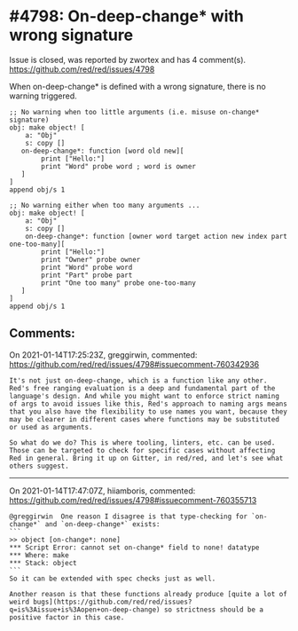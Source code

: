 
#4798: On-deep-change* with wrong signature
================================================================================
Issue is closed, was reported by zwortex and has 4 comment(s).
<https://github.com/red/red/issues/4798>

When on-deep-change* is defined with a wrong signature, there is no warning triggered.

```
;; No warning when too little arguments (i.e. misuse on-change* signature)
obj: make object! [
    a: "Obj"
    s: copy []
   on-deep-change*: function [word old new][
        print ["Hello:"]
        print "Word" probe word ; word is owner
   ]
]
append obj/s 1

;; No warning either when too many arguments ...
obj: make object! [
    a: "Obj"
    s: copy []
    on-deep-change*: function [owner word target action new index part one-too-many][
        print ["Hello:"]
        print "Owner" probe owner
        print "Word" probe word
        print "Part" probe part
        print "One too many" probe one-too-many
   ]
]
append obj/s 1
```


Comments:
--------------------------------------------------------------------------------

On 2021-01-14T17:25:23Z, greggirwin, commented:
<https://github.com/red/red/issues/4798#issuecomment-760342936>

    It's not just on-deep-change, which is a function like any other. Red's free ranging evaluation is a deep and fundamental part of the language's design. And while you might want to enforce strict naming of args to avoid issues like this, Red's approach to naming args means that you also have the flexibility to use names you want, because they may be clearer in different cases where functions may be substituted or used as arguments.
    
    So what do we do? This is where tooling, linters, etc. can be used. Those can be targeted to check for specific cases without affecting Red in general. Bring it up on Gitter, in red/red, and let's see what others suggest.

--------------------------------------------------------------------------------

On 2021-01-14T17:47:07Z, hiiamboris, commented:
<https://github.com/red/red/issues/4798#issuecomment-760355713>

    @greggirwin  One reason I disagree is that type-checking for `on-change*` and `on-deep-change*` exists:
    ```
    >> object [on-change*: none]
    *** Script Error: cannot set on-change* field to none! datatype
    *** Where: make
    *** Stack: object  
    ```
    So it can be extended with spec checks just as well.
    
    Another reason is that these functions already produce [quite a lot of weird bugs](https://github.com/red/red/issues?q=is%3Aissue+is%3Aopen+on-deep-change) so strictness should be a positive factor in this case.

